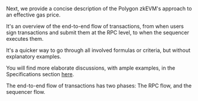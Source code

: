 Next, we provide a concise description of the Polygon zkEVM's approach to an effective gas price.

It's an overview of the end-to-end flow of transactions, from when users sign transactions and submit them at the RPC level, to when the sequencer executes them.

It's a quicker way to go through all involved formulas or criteria, but without explanatory examples.

You will find more elaborate discussions, with ample examples, in the Specifications section [here](../../../spec/user-fees/index.md).

The end-to-end flow of transactions has two phases: The RPC flow, and the sequencer flow.
